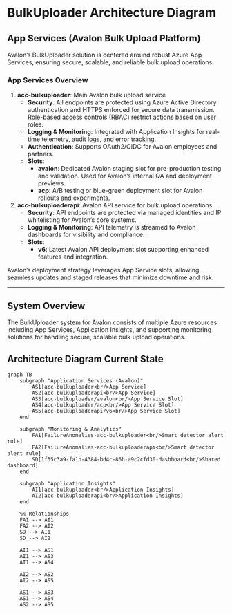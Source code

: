 # BulkUploader Architecture Diagram

## App Services (Avalon Bulk Upload Platform)

Avalon’s BulkUploader solution is centered around robust Azure App Services, ensuring secure, scalable, and reliable bulk upload operations.

### App Services Overview

1. **acc-bulkuploader**: Main Avalon bulk upload service  
   - **Security**: All endpoints are protected using Azure Active Directory authentication and HTTPS enforced for secure data transmission. Role-based access controls (RBAC) restrict actions based on user roles.
   - **Logging & Monitoring**: Integrated with Application Insights for real-time telemetry, audit logs, and error tracking.
   - **Authentication**: Supports OAuth2/OIDC for Avalon employees and partners.
   - **Slots**:
     - **avalon**: Dedicated Avalon staging slot for pre-production testing and validation. Used for Avalon’s internal QA and deployment previews.
     - **acp**: A/B testing or blue-green deployment slot for Avalon rollouts and experiments.
2. **acc-bulkuploaderapi**: Avalon API service for bulk upload operations  
   - **Security**: API endpoints are protected via managed identities and IP whitelisting for Avalon’s core systems.
   - **Logging & Monitoring**: API telemetry is streamed to Avalon dashboards for visibility and compliance.
   - **Slots**:
     - **v6**: Latest Avalon API deployment slot supporting enhanced features and integration.

Avalon’s deployment strategy leverages App Service slots, allowing seamless updates and staged releases that minimize downtime and risk.

---

## System Overview

The BulkUploader system for Avalon consists of multiple Azure resources including App Services, Application Insights, and supporting monitoring solutions for handling secure, scalable bulk upload operations.

## Architecture Diagram Current State

```mermaid
graph TB
    subgraph "Application Services (Avalon)"
        AS1[acc-bulkuploader<br/>App Service]
        AS2[acc-bulkuploaderapi<br/>App Service]
        AS3[acc-bulkuploader/avalon<br/>App Service Slot]
        AS4[acc-bulkuploader/acp<br/>App Service Slot]
        AS5[acc-bulkuploaderapi/v6<br/>App Service Slot]
    end

    subgraph "Monitoring & Analytics"
        FA1[FailureAnomalies-acc-bulkuploader<br/>Smart detector alert rule]
        FA2[FailureAnomalies-acc-bulkuploaderapi<br/>Smart detector alert rule]
        SD[1f35c3a9-fa1b-4384-bd4c-86b-a9c2cfd30-dashboard<br/>Shared dashboard]
    end

    subgraph "Application Insights"
        AI1[acc-bulkuploader<br/>Application Insights]
        AI2[acc-bulkuploaderapi<br/>Application Insights]
    end

    %% Relationships
    FA1 --> AI1
    FA2 --> AI2
    SD --> AI1
    SD --> AI2

    AI1 --> AS1
    AI1 --> AS3
    AI1 --> AS4

    AI2 --> AS2
    AI2 --> AS5

    AS1 --> AS3
    AS1 --> AS4
    AS2 --> AS5
